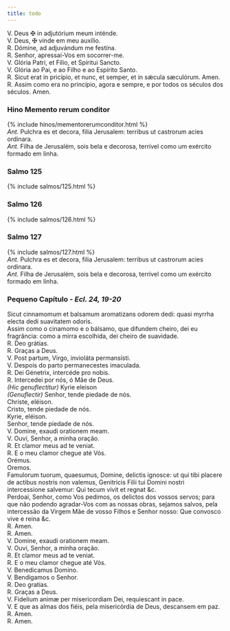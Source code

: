 ```yaml
---
title: todo
---
```

<div class="container-fluid">
<div class="row">
<div class="text-justify">
V. Deus <span class="text-danger">&#10016;</span> in adjutórium meum inténde.
</div>
<div class="text-justify">
V. Deus, <span class="text-danger">&#10016;</span> vinde em meu auxílio.
</div>
<div class="text-justify">
<span class="text-danger">R.</span> Dómine, ad adjuvándum me festína.
</div>
<div class="text-justify">
<span class="text-danger">R.</span> Senhor, apressai-Vos em socorrer-me.
</div>
<div class="text-justify">
    V. Glória Patri, et Fílio, et Spíritui Sancto.
    </div>
    <div class="text-justify">
    V. Glória ao Pai, e ao Filho e ao Espírito Santo.
    </div>
    <div class="text-justify">
    <span class="text-danger">R.</span> Sicut erat in pricípio, et nunc, et semper, et in sǽcula sæculórum. Amen.
    </div>
    <div class="text-justify">
    <span class="text-danger">R.</span> Assim como era no princípio, agora e sempre, e por todos os séculos dos séculos. Amen.
</div>
</div>
</div>

<h3 class="text-center" id="item-15-1">Hino Memento rerum conditor</h3>

<div class="container-fluid">
    <div class="row">
    {% include hinos/mementorerumconditor.html %}
    </div>
    </div>

<div class="container-fluid">
<div class="row">
<div class="text-justify">
<em>Ant.</em> Pulchra es et decora, filia Jerusalem: terribus ut castrorum acies ordinara.
</div>
<div class="text-justify">
<em>Ant.</em> Filha de Jerusalém, sois bela e decorosa, terrível como um exército formado em linha.
</div>
</div>
</div>

<h3 class="text-center" id="item-15-2">Salmo 125</h3>

<div class="container-fluid">
<div class="row">
{% include salmos/125.html %}
</div>
</div>

<h3 class="text-center" id="item-15-3">Salmo 126</h3>

<div class="container-fluid">
<div class="row">
{% include salmos/126.html %}
</div>
</div>

<h3 class="text-center" id="item-15-4">Salmo 127</h3>

<div class="container-fluid">
<div class="row">
{% include salmos/127.html %}
</div>
</div>

<div class="container-fluid">
<div class="row">
<div class="text-justify">
<em>Ant.</em> Pulchra es et decora, filia Jerusalem: terribus ut castrorum acies ordinara.
</div>
<div class="text-justify">
<em>Ant.</em> Filha de Jerusalém, sois bela e decorosa, terrível como um exército formado em linha.
</div>
</div>
</div>

<h3 class="text-center" id="item-15-5">Pequeno Capítulo - <em>Ecl. 24, 19-20</em></h3>
<div class="container-fluid">
<div class="row">
<div class="dropcap text-justify">Sicut cinnamomum et balsamum aromatizans odorem dedi: quasi myrrha electa dedi suavitatem odoris.</div>
<div class="dropcap text-justify">Assim como o cinamomo e o bálsamo, que difundem cheiro, dei eu fragrância: como a mirra escolhida, dei cheiro de suavidade.
</div>
<div class="text-justify">
<span class="text-danger">R.</span> Deo grátias.
</div>
<div class="text-justify">
<span class="text-danger">R.</span> Graças a Deus.
</div>
<div class="text-justify">
V. Post partum, Virgo, invioláta permansísti.
</div>
<div class="text-justify">
V. Despois do parto permanecestes imaculada.
</div>
<div class="text-justify">
<span class="text-danger">R.</span> Dei Génetrix, intercéde pro nobis.
</div>
<div class="text-justify">
<span class="text-danger">R.</span> Intercedei por nós, ó Mãe de Deus.
</div>
</div>
</div>


<div class="container-fluid">
<div class="row">
<div class="text-justify">
<em>(Hic genuflectitur)</em> Kyrie eleison
</div>
<div class="text-justify">
<em>(Genuflectir)</em> Senhor, tende piedade de nós.
</div>
<div class="text-justify">
Christe, eléison.
</div>
<div class="text-justify">
Cristo, tende piedade de nós.
</div>
<div class="text-justify">
Kyrie, eléison.
</div>
<div class="text-justify">
Senhor, tende piedade de nós.
</div>
<div class="text-justify">
V. Domine, exaudi orationem meam.
</div>
<div class="text-justify">
V. Ouvi, Senhor, a minha oração.
</div>
<div class="text-justify">
<span class="text-danger">R.</span> Et clamor meus ad te veniat.
</div>
<div class="text-justify">
<span class="text-danger">R.</span> E o meu clamor chegue até Vós.
</div>
</div>
</div>

<div class="container-fluid">
<div class="row">
<div class="text-danger text-center"> Orémus. </div>
<div class="text-danger text-center"> Oremos. </div>
<div class="dropcap text-justify">Famulorum tuorum, quaesumus, Domine, delictis ignosce: ut qui tibi placere de actibus nostris non valemus, Genitricis Filii tui Domini nostri intercessione salvemur: Qui tecum vivit et regnat &c.
</div>
<div class="dropcap text-justify">Perdoai, Senhor, como Vos pedimos, os delictos dos vossos servos; para que não podendo agradar-Vos com as nossas obras, sejamos salvos, pela intercessão da Virgem Mãe de vosso Filhos e Senhor nosso: Que convosco vive e reina &c.
</div>
<div class="text-justify">
<span class="text-danger">R.</span> Amen.
</div>
<div class="text-justify">
<span class="text-danger">R.</span> Amen.
</div>
<div class="text-justify">
V. Domine, exaudi orationem meam.
</div>
<div class="text-justify">
V. Ouvi, Senhor, a minha oração.
</div>
<div class="text-justify">
<span class="text-danger">R.</span> Et clamor meus ad te veniat.
</div>
<div class="text-justify">
<span class="text-danger">R.</span> E o meu clamor chegue até Vós.
</div>
<div class="text-justify">
V. Benedicamus Domino.
</div>
<div class="text-justify">
V. Bendigamos o Senhor.
</div>
<div class="text-justify">
<span class="text-danger">R.</span> Deo gratias.
</div>
<div class="text-justify">
<span class="text-danger">R.</span> Graças a Deus.
</div>
<div class="text-justify">
V. Fidelium animæ per misericordiam Dei, requiescant in pace.
</div>
<div class="text-justify">
V. E que as almas dos fiéis, pela misericórdia de Deus, descansem em paz.
</div>
<div class="text-justify">
<span class="text-danger">R.</span> Amen.
</div>
<div class="text-justify">
<span class="text-danger">R.</span> Amen.
</div>
</div>
</div>
